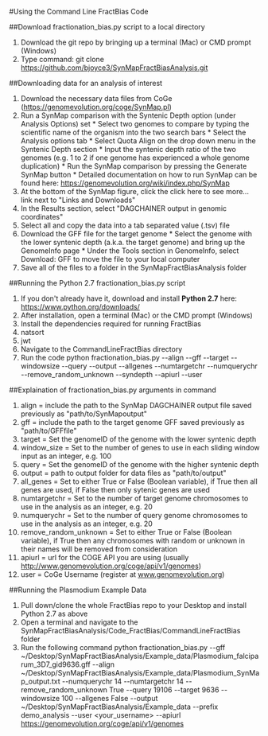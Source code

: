 #Using the Command Line FractBias Code

##Download fractionation_bias.py script to a local directory
1. Download the git repo by bringing up a terminal (Mac) or CMD prompt (Windows)
2. Type command: git clone https://github.com/bjoyce3/SynMapFractBiasAnalysis.git

##Downloading data for an analysis of interest
1. Download the necessary data files from CoGe (https://genomevolution.org/coge/SynMap.pl)
  1. Run a SynMap comparison with the Syntenic Depth option (under Analysis Options) set
    * Select two genomes to compare by typing the scientific name of the organism into the two search bars
    * Select the Analysis options tab
    * Select Quota Align on the drop down menu in the Syntenic Depth section
    * Input the syntenic depth ratio of the two genomes (e.g. 1 to 2 if one genome has experienced a whole genome duplication)
    * Run the SynMap comparison by pressing the Generate SynMap button
    * Detailed documentation on how to run SynMap can be found here: https://genomevolution.org/wiki/index.php/SynMap
  2. At the bottom of the SynMap figure, click the click here to see more... link next to "Links and Downloads"
  3. In the Results section, select "DAGCHAINER output in genomic coordinates"
  4. Select all and copy the data into a tab separated value (.tsv) file
  5. Download the GFF file for the target genome
    * Select the genome with the lower syntenic depth (a.k.a. the target genome) and bring up the GenomeInfo page
    * Under the Tools section in GenomeInfo, select Download: GFF to move the file to your local computer
2. Save all of the files to a folder in the SynMapFractBiasAnalysis folder

##Running the Python 2.7 fractionation_bias.py script
1. If you don't already have it, download and install __Python 2.7__ here: https://www.python.org/downloads/
2. After installation, open a terminal (Mac) or the CMD prompt (Windows)
3. Install the dependencies required for running FractBias
  1. natsort
  2. jwt
3. Navigate to the CommandLineFractBias directory
4. Run the code
python fractionation_bias.py --align --gff --target --windowsize --query --output --allgenes --numtargetchr --numquerychr --remove_random_unknown --syndepth --apiurl --user

##Explaination of fractionation_bias.py arguments in command
1. align = include the path to the SynMap DAGCHAINER output file saved previously as "path/to/SynMapoutput"
2. gff = include the path to the target genome GFF saved previously as "path/to/GFFfile"
3. target = Set the genomeID of the genome with the lower syntenic depth
4. window_size = Set to the number of genes to use in each sliding window input as an integer, e.g. 100
5. query = Set the genomeID of the genome with the higher syntenic depth
6. output = path to output folder for data files as "path/to/output"
7. all_genes = Set to either True or False (Boolean variable), if True then all genes are used, if False then only sytenic genes are used
8. numtargetchr = Set to the number of target genome chromosomes to use in the analysis as an integer, e.g. 20
9. numquerychr = Set to the number of query genome chromosomes to use in the analysis as an integer, e.g. 20
10. remove_random_unknown = Set to either True or False (Boolean variable), if True then any chromosomes with random or unknown in their names will be removed from consideration
11. apiurl = url for the COGE API you are using (usually http://www.genomevolution.org/coge/api/v1/genomes)
12. user = CoGe Username (register at www.genomevolution.org)

##Running the Plasmodium Example Data
1. Pull down/clone the whole FractBias repo to your Desktop and install Python 2.7 as above
2. Open a terminal and navigate to the SynMapFractBiasAnalysis/Code_FractBias/CommandLineFractBias folder
3. Run the following command
python fractionation_bias.py  --gff ~/Desktop/SynMapFractBiasAnalysis/Example_data/Plasmodium_falciparum_3D7_gid9636.gff --align ~/Desktop/SynMapFractBiasAnalysis/Example_data/Plasmodium_SynMap_output.txt --numquerychr 14 --numtargetchr 14 --remove_random_unknown True --query 19106 --target 9636 --windowsize 100 --allgenes False --output ~/Desktop/SynMapFractBiasAnalysis/Example_data --prefix demo_analysis --user <your_username> --apiurl https://genomevolution.org/coge/api/v1/genomes 
